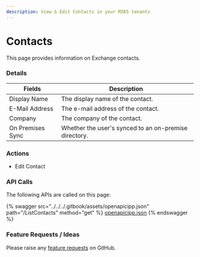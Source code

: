 ```yaml
---
description: View & Edit Contacts in your M365 tenants
---
```


# Contacts

This page provides information on Exchange contacts.

### Details

| Fields           | Description                                           |
| ---------------- | ----------------------------------------------------- |
| Display Name     | The display name of the contact.                      |
| E-Mail Address   | The e-mail address of the contact.                    |
| Company          | The company of the contact.                           |
| On Premises Sync | Whether the user's synced to an on-premise directory. |

### Actions

* Edit Contact

### API Calls

The following APIs are called on this page:

{% swagger src="../../../.gitbook/assets/openapicipp.json" path="/ListContacts" method="get" %}
[openapicipp.json](../../../.gitbook/assets/openapicipp.json)
{% endswagger %}

### Feature Requests / Ideas

Please raise any [feature requests](https://github.com/KelvinTegelaar/CIPP/issues/new?assignees=\&labels=\&template=feature\_request.md\&title=FEATURE+REQUEST%3A+) on GitHub.
